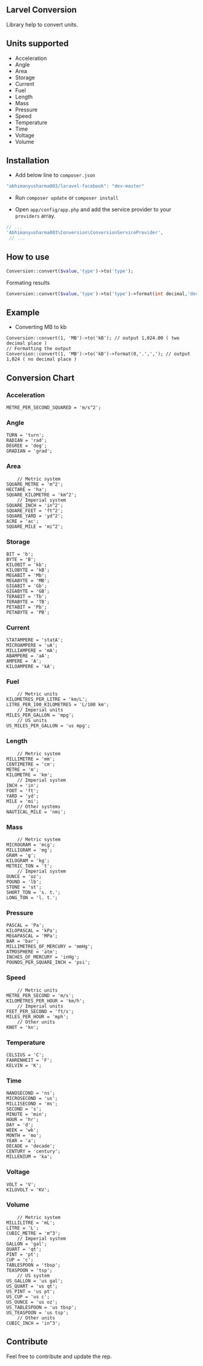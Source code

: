 ## Larvel Conversion

Library help to convert units.

## Units supported

* Acceleration
* Angle
* Area
* Storage
* Current
* Fuel
* Length
* Mass
* Pressure
* Speed
* Temperature
* Time
* Voltage
* Volume


## Installation

* Add below line to `composer.json `

```php
"abhimanyusharma003/laravel-facebook": "dev-master"
```

* Run `composer update` or `composer install `

* Open `app/config/app.php` and add the service provider to your `providers` array.
		
```php
// ...
'Abhimanyusharma003\Conversion\ConversionServiceProvider',
 // ...
```

## How to use


```php
Conversion::convert($value,'type')->to('type');
```

Formating results

```php
Conversion::convert($value,'type')->to('type')->format(int decimal,'decimal modifier','thousand modifer');
```

## Example

* Converting MB to kb

```
Conversion::convert(1, 'MB')->to('kB'); // output 1,024.00 ( two decimal place )
// Formatting the output
Conversion::convert(1, 'MB')->to('kB')->format(0,'.',','); // output 1,024 ( no decimal place )
```

## Conversion Chart

### Acceleration
    METRE_PER_SECOND_SQUARED = 'm/s^2';

### Angle
    TURN = 'turn';
    RADIAN = 'rad';
    DEGREE = 'deg';
    GRADIAN = 'grad';

### Area
    	// Metric system
    SQUARE_METRE = 'm^2';
    HECTARE = 'ha';
    SQUARE_KILOMETRE = 'km^2';
    	// Imperial system
    SQUARE_INCH = 'in^2';
    SQUARE_FEET = 'ft^2';
    SQUARE_YARD = 'yd^2';
    ACRE = 'ac';
    SQUARE_MILE = 'mi^2';

### Storage
    BIT = 'b';
    BYTE = 'B';
    KILOBIT = 'kb';
    KILOBYTE = 'kB';
    MEGABIT = 'Mb';
    MEGABYTE = 'MB';
    GIGABIT = 'Gb';
    GIGABYTE = 'GB';
    TERABIT = 'Tb';
    TERABYTE = 'TB';
    PETABIT = 'Pb';
    PETABYTE = 'PB';

### Current
    STATAMPERE = 'statA';
    MICROAMPERE = 'uA';
    MILLIAMPERE = 'mA';
    ABAMPERE = 'aA';
    AMPERE = 'A';
    KILOAMPERE = 'kA';

### Fuel
    	// Metric units
    KILOMETRES_PER_LITRE = 'km/L';
    LITRE_PER_100_KILOMETRES = 'L/100 km';
    	// Imperial units
    MILES_PER_GALLON = 'mpg';
    	// US units
    US_MILES_PER_GALLON = 'us mpg';

### Length
    	// Metric system
    MILLIMETRE = 'mm';
    CENTIMETRE = 'cm';
    METRE = 'm';
    KILOMETRE = 'km';
    	// Imperial system
    INCH = 'in';
    FOOT = 'ft';
    YARD = 'yd';
    MILE = 'mi';
    	// Other systems
    NAUTICAL_MILE = 'nmi';

### Mass
    	// Metric system
    MICROGRAM = 'mcg';
    MILLIGRAM = 'mg';
    GRAM = 'g';
    KILOGRAM = 'kg';
    METRIC_TON = 't';
    	// Imperial system
    OUNCE = 'oz';
    POUND = 'lb';
    STONE = 'st';
    SHORT_TON = 's. t.';
    LONG_TON = 'l. t.';
### Pressure
    PASCAL = 'Pa';
    KILOPASCAL = 'kPa';
    MEGAPASCAL = 'MPa';
    BAR = 'bar';
    MILLIMETRES_OF_MERCURY = 'mmHg';
    ATMOSPHERE = 'atm';
    INCHES_OF_MERCURY = 'inHg';
    POUNDS_PER_SQUARE_INCH = 'psi';

### Speed
    	// Metric units
    METRE_PER_SECOND = 'm/s';
    KILOMETRES_PER_HOUR = 'km/h';
    	// Imperial units
    FEET_PER_SECOND = 'ft/s';
    MILES_PER_HOUR = 'mph';
   		// Other units
    KNOT = 'kn';

### Temperature
    CELSIUS = 'C';
    FAHRENHEIT = 'F';
    KELVIN = 'K';

### Time
    NANOSECOND = 'ns';
    MICROSECOND = 'us';
    MILLISECOND = 'ms';
    SECOND = 's';
    MINUTE = 'min';
    HOUR = 'hr';
    DAY = 'd';
    WEEK = 'wk';
    MONTH = 'mo';
    YEAR = 'a';
    DECADE = 'decade';
    CENTURY = 'century';
    MILLENIUM = 'ka';

### Voltage
    VOLT = 'V';
    KILOVOLT = 'KV';

### Volume
    	// Metric system
    MILLILITRE = 'mL';
    LITRE = 'L';
    CUBIC_METRE = 'm^3';
    	// Imperial system
    GALLON = 'gal';
    QUART = 'qt';
    PINT = 'pt';
    CUP = 'c';
    TABLESPOON = 'tbsp';
    TEASPOON = 'tsp';
    	// US system
    US_GALLON = 'us gal';
    US_QUART = 'us qt';
    US_PINT = 'us pt';
    US_CUP = 'us c';
    US_OUNCE = 'us oz';
    US_TABLESPOON = 'us tbsp';
    US_TEASPOON = 'us tsp';
    	// Other units
    CUBIC_INCH = 'in^3';


## Contribute

Feel free to contribute and update the rep.
